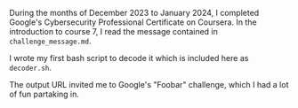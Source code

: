 During the months of December 2023 to January 2024, I completed Google's Cybersecurity Professional Certificate on Coursera. In the introduction to course 7, I read the message contained in `challenge_message.md`.

I wrote my first bash script to decode it which is included here as `decoder.sh`.

The output URL invited me to Google's "Foobar" challenge, which I had a lot of fun partaking in.